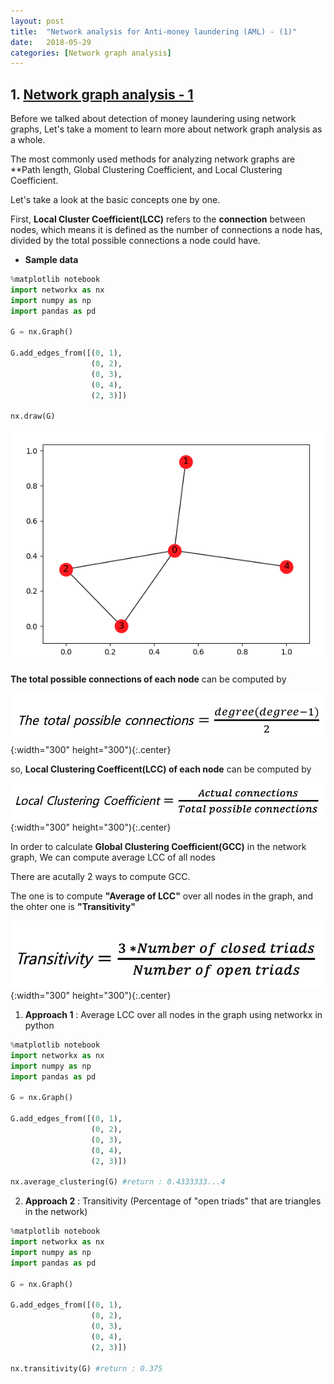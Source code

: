 ```yaml
---
layout: post
title:  "Network analysis for Anti-money laundering (AML) - (1)"
date:   2018-05-29
categories: [Network graph analysis]
---
```



## 1. [Network graph analysis - 1](https://en.wikipedia.org/wiki/Social_network_analysis)


Before we talked about detection of money laundering using network graphs, Let's take a moment to learn more about network graph analysis as a whole. 

The most commonly used methods for analyzing network graphs are **Path length, Global Clustering Coefficient, and Local Clustering Coefficient.

Let's take a look at the basic concepts one by one.

First, **Local Cluster Coefficient(LCC)** refers to the **connection** between nodes, which means it is defined as the number of connections a node has, divided by the total possible connections a node could have. 

+ **Sample data**

~~~python
%matplotlib notebook
import networkx as nx
import numpy as np
import pandas as pd

G = nx.Graph()

G.add_edges_from([(0, 1),
                  (0, 2),
                  (0, 3),
                  (0, 4),
                  (2, 3)])

nx.draw(G)
~~~

![screenshot_0](/static/img/sample_data.jpg)

**The total possible connections of each node** can be computed by 

![screenshot_1](/static/img/latex_1.jpg){:width="300" height="300"){:.center}

so, **Local Clustering Coefficent(LCC) of each node** can be computed by 

![screenshot_2](/static/img/latex_2.jpg){:width="300" height="300"){:.center}

In order to calculate **Global Clustering Coefficient(GCC)** in the network graph, We can compute average LCC of all nodes

There are acutally 2 ways to compute GCC.

The one is to compute **"Average of LCC"** over all nodes in the graph, and the ohter one is **"Transitivity"** 

![screenshot_3](/static/img/latex_3.jpg){:width="300" height="300"){:.center}

1) **Approach 1** : Average LCC over all nodes in the graph using networkx in python 

~~~python
%matplotlib notebook
import networkx as nx
import numpy as np
import pandas as pd

G = nx.Graph()

G.add_edges_from([(0, 1),
                  (0, 2),
                  (0, 3),
                  (0, 4),
                  (2, 3)])

nx.average_clustering(G) #return : 0.4333333...4
~~~


2) **Approach 2** : Transitivity (Percentage of "open triads" that are triangles in the network)

~~~python
%matplotlib notebook
import networkx as nx
import numpy as np
import pandas as pd

G = nx.Graph()

G.add_edges_from([(0, 1),
                  (0, 2),
                  (0, 3),
                  (0, 4),
                  (2, 3)])

nx.transitivity(G) #return : 0.375
~~~



